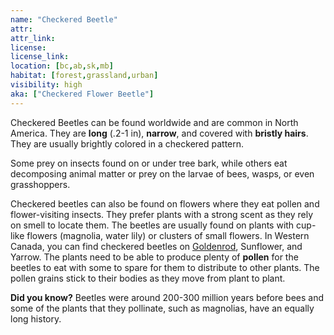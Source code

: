 ```yaml
---
name: "Checkered Beetle"
attr: 
attr_link: 
license: 
license_link: 
location: [bc,ab,sk,mb]
habitat: [forest,grassland,urban]
visibility: high 
aka: ["Checkered Flower Beetle"]
---
```

Checkered Beetles can be found worldwide and are common in North America. They are **long** (.2-1 in), **narrow**, and covered with **bristly hairs**. They are usually brightly colored in a checkered pattern. 

Some prey on insects found on or under tree bark, while others eat decomposing animal matter or prey on the larvae of bees, wasps, or even grasshoppers.

Checkered beetles can also be found on flowers where they eat pollen and flower-visiting insects. They prefer plants with a strong scent as they rely on smell to locate them. The beetles are usually found on plants with cup-like flowers (magnolia, water lily) or clusters of small flowers. In Western Canada, you can find checkered beetles on [Goldenrod](/plants/goldrod/), Sunflower, and Yarrow. The plants need to be able to produce plenty of **pollen** for the beetles to eat with some to spare for them to distribute to other plants. The pollen grains stick to their bodies as they move from plant to plant.

**Did you know?** Beetles were around 200-300 million years before bees and some of the plants that they pollinate, such as magnolias, have an equally long history.
